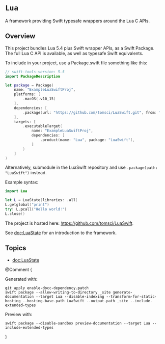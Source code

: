 # ``Lua``

A framework providing Swift typesafe wrappers around the Lua C APIs.

## Overview

This project bundles Lua 5.4 plus Swift wrapper APIs, as a Swift Package. The full Lua C API is available, as well as typesafe Swift equivalents.

To include in your project, use a Package.swift file something like this:

```swift
// swift-tools-version: 5.5
import PackageDescription

let package = Package(
    name: "ExampleLuaSwiftProj",
    platforms: [
        .macOS(.v10_15)
    ],
    dependencies: [
        .package(url: "https://github.com/tomsci/LuaSwift.git", from: "0.4.0"),
    ],
    targets: [
        .executableTarget(
            name: "ExampleLuaSwiftProj",
            dependencies: [
                .product(name: "Lua", package: "LuaSwift"),
            ]
        )
    ]
)
```

Alternatively, submodule in the LuaSwift repository and use `.package(path: "LuaSwift")` instead.

Example syntax:

```swift
import Lua

let L = LuaState(libraries: .all)
L.getglobal("print")
try! L.pcall("Hello world!")
L.close()
``` 

The project is hosted here: <https://github.com/tomsci/LuaSwift>.

See <doc:LuaState> for an introduction to the framework.

## Topics

- <doc:LuaState>

@Comment {

Generated with:

    git apply enable-docc-dependency.patch
    swift package --allow-writing-to-directory _site generate-documentation --target Lua --disable-indexing --transform-for-static-hosting --hosting-base-path LuaSwift --output-path _site --include-extended-types

Preview with:

    swift package --disable-sandbox preview-documentation --target Lua --include-extended-types

}
